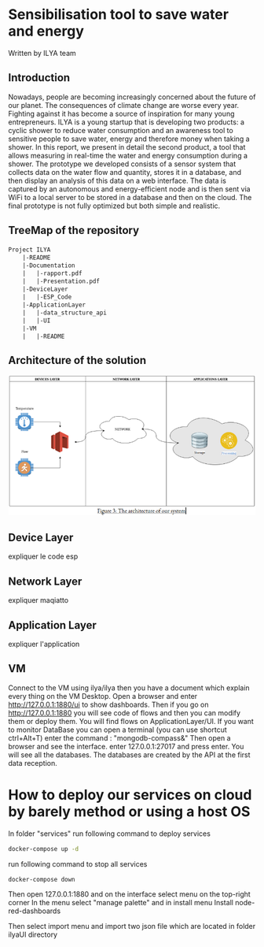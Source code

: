 # Sensibilisation tool to save water and energy

Written by ILYA team

## Introduction

Nowadays, people are becoming increasingly concerned about the future of our planet. The consequences of climate change are worse every year. Fighting against it has become a source of inspiration for many young entrepreneurs. ILYA is a young startup that is developing two products: a cyclic shower to reduce water consumption and an awareness tool to sensitive people to save water, energy and therefore money when taking a shower. In this report, we present in detail the second product, a tool that allows measuring in real-time the water and energy consumption during a shower. The prototype we developed consists of a sensor system that collects data on the water flow and quantity, stores it in a database, and then display an analysis of this data on a web interface.  The data is captured by an autonomous and energy-efficient node and is then sent via WiFi to a local server to be stored in a database and then on the cloud. The final prototype is not fully optimized but both simple and realistic.


## TreeMap of the repository
```
Project ILYA
    |-README
    |-Documentation
    |   |-rapport.pdf
    |   |-Presentation.pdf
    |-DeviceLayer
    |   |-ESP_Code
    |-ApplicationLayer
    |   |-data_structure_api
    |   |-UI
    |-VM
    |   |-README
```



## Architecture of the solution

![Architecture](images/architecture.PNG)


## Device Layer

expliquer le code esp

## Network Layer

expliquer maqiatto
## Application Layer


expliquer l'application


## VM

Connect to the VM using  ilya/ilya then you have a document which explain every thing on the VM Desktop.
Open a browser and enter http://127.0.0.1:1880/ui to show dashboards.
Then if you go on http://127.0.0.1:1880 you will see code of flows and then you can modify them or deploy them.
You will find flows on ApplicationLayer/UI.
If you want to monitor DataBase you can open a terminal (you can use shortcut ctrl+Alt+T) enter the command : "mongodb-compass&"
Then open a browser and see the interface. enter 127.0.0.1:27017 and press enter.
You will see all the databases. The databases are created by the API at the first data reception.
# How to deploy our services on cloud by barely method or using a host OS

In folder "services" run following command to deploy services
```bash
docker-compose up -d
```
run following command to stop all services
```bash
docker-compose down
```

Then open 127.0.0.1:1880 and on the interface
select menu on the top-right corner
In the menu select "manage palette" and in install menu
Install node-red-dashboards

Then select import menu and import two json file which are located in folder ilyaUI directory


